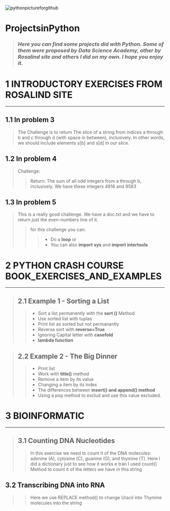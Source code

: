 ![pythonpictureforgithub](https://user-images.githubusercontent.com/67904287/107618268-0dc24e80-6c30-11eb-93d9-9575e0fc261e.jpg)



# ProjectsinPython
>### *Here you can find some projects did with Python. Some of them were proposed by Data Science Academy, other by Rosalind site and others I did on my own. I hope you enjoy it.*


# 1 INTRODUCTORY EXERCISES FROM ROSALIND SITE 
***

## 1.1 In problem 3 
>The Challenge is to return The slice of a string from indices a through b and c through d (with space in between), inclusively. In other words, we should include elements s[b] and s[d] in our slice.

## 1.2 In problem 4 
>Challenge: 
>>Return: The sum of all odd integers from a through b, inclusively. We have these integers 4916 and 9583

## 1.3 In problem 5 
>This is a really good challenge. We have a doc.txt and we have to return just the even-numbers line of it. 
>>for this challenge you can:  
>>>* Do a __loop__ or 
>>>* You can also __import sys__ and __import intertools__ 
           
# 2 PYTHON CRASH COURSE BOOK_EXERCISES_AND_EXAMPLES
***
>## 2.1 Example 1 - Sorting a List
>>* Sort a list permanently with the __sort ()__ Method
>>* Use sorted list with tuplas
>>* Print list as sorted but not permanantly
>>* Reverse sort with __reverse=True__
>>* Ignoring Capital letter with __casefold__
>>* __lambda function__
    
>## 2.2 Example 2 - The Big Dinner
>>* Print list
>>* Work with __title()__ method
>>* Remove a item by its value
>>* Changing a item by its index
>>* The differences between __insert() and append() method__
>>* Using a pop method to exclud and use this value excluded.
   
# 3 BIOINFORMATIC     
***   
>## 3.1 Counting DNA Nucleotides
>>In this exercise we need to count it of the DNA molecules:  adenine (A), cytosine (C), guanine (G), and thymine (T).
>>Here I did a dictionary just to see how it works e tran I used count() Method to count it of the letters we have in this string
    
## 3.2 Transcribing DNA into RNA
>>Here we use REPLACE method() to change Uracil into Thymine molecules into the string
